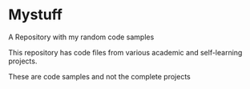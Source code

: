 # Mystuff
A Repository with my random code samples

This repository has code files from various academic and self-learning projects.

These are code samples and not the complete projects
